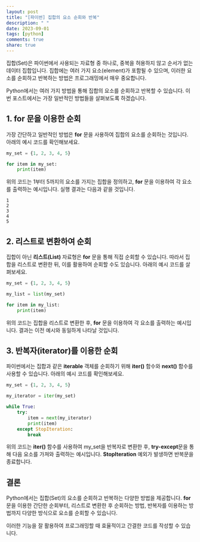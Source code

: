 ```yaml
---
layout: post
title: "[파이썬] 집합의 요소 순회와 반복"
description: " "
date: 2023-09-01
tags: [python]
comments: true
share: true
---
```


집합(Set)은 파이썬에서 사용되는 자료형 중 하나로, 중복을 허용하지 않고 순서가 없는 데이터 집합입니다. 집합에는 여러 가지 요소(element)가 포함될 수 있으며, 이러한 요소를 순회하고 반복하는 방법은 프로그래밍에서 매우 중요합니다.

Python에서는 여러 가지 방법을 통해 집합의 요소를 순회하고 반복할 수 있습니다. 이번 포스트에서는 가장 일반적인 방법들을 살펴보도록 하겠습니다.

## 1. for 문을 이용한 순회

가장 간단하고 일반적인 방법은 **for** 문을 사용하여 집합의 요소를 순회하는 것입니다. 아래의 예시 코드를 확인해보세요.

```python
my_set = {1, 2, 3, 4, 5}

for item in my_set:
    print(item)
```

위의 코드는 1부터 5까지의 요소를 가지는 집합을 정의하고, **for** 문을 이용하여 각 요소를 출력하는 예시입니다. 실행 결과는 다음과 같을 것입니다.

```
1
2
3
4
5
```

## 2. 리스트로 변환하여 순회

집합이 아닌 **리스트(List)** 자료형은 **for** 문을 통해 직접 순회할 수 있습니다. 따라서 집합을 리스트로 변환한 뒤, 이를 활용하여 순회할 수도 있습니다. 아래의 예시 코드를 살펴보세요.

```python
my_set = {1, 2, 3, 4, 5}

my_list = list(my_set)

for item in my_list:
    print(item)
```

위의 코드는 집합을 리스트로 변환한 후, **for** 문을 이용하여 각 요소를 출력하는 예시입니다. 결과는 이전 예시와 동일하게 나타날 것입니다.

## 3. 반복자(iterator)를 이용한 순회

파이썬에서는 집합과 같은 **iterable** 객체를 순회하기 위해 **iter()** 함수와 **next()** 함수를 사용할 수 있습니다. 아래의 예시 코드를 확인해보세요.

```python
my_set = {1, 2, 3, 4, 5}

my_iterator = iter(my_set)

while True:
    try:
        item = next(my_iterator)
        print(item)
    except StopIteration:
        break
```

위의 코드는 **iter()** 함수를 사용하여 my_set을 반복자로 변환한 후, **try-except**문을 통해 다음 요소를 가져와 출력하는 예시입니다. **StopIteration** 예외가 발생하면 반복문을 종료합니다.

## 결론

Python에서는 집합(Set)의 요소를 순회하고 반복하는 다양한 방법을 제공합니다. **for** 문을 이용한 간단한 순회부터, 리스트로 변환한 후 순회하는 방법, 반복자를 이용하는 방법까지 다양한 방식으로 요소를 순회할 수 있습니다. 

이러한 기능을 잘 활용하여 프로그래밍할 때 효율적이고 간결한 코드를 작성할 수 있습니다.